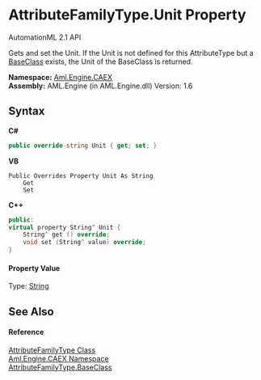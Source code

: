 # AttributeFamilyType.Unit Property 
AutomationML 2.1 API 

Gets and set the Unit. If the Unit is not defined for this AttributeType but a <a href="P_Aml_Engine_CAEX_AttributeFamilyType_BaseClass">BaseClass</a> exists, the Unit of the BaseClass is returned.

**Namespace:**&nbsp;<a href="N_Aml_Engine_CAEX">Aml.Engine.CAEX</a><br />**Assembly:**&nbsp;AML.Engine (in AML.Engine.dll) Version: 1.6

## Syntax

**C#**<br />
``` C#
public override string Unit { get; set; }
```

**VB**<br />
``` VB
Public Overrides Property Unit As String
	Get
	Set
```

**C++**<br />
``` C++
public:
virtual property String^ Unit {
	String^ get () override;
	void set (String^ value) override;
}
```


#### Property Value
Type: <a href="https://docs.microsoft.com/dotnet/api/system.string" target="_parent" rel="noopener noreferrer">String</a>

## See Also


#### Reference
<a href="T_Aml_Engine_CAEX_AttributeFamilyType">AttributeFamilyType Class</a><br /><a href="N_Aml_Engine_CAEX">Aml.Engine.CAEX Namespace</a><br /><a href="P_Aml_Engine_CAEX_AttributeFamilyType_BaseClass">AttributeFamilyType.BaseClass</a><br />
